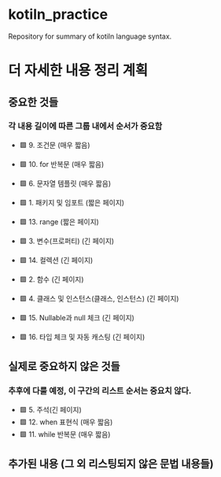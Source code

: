 # kotiln_practice
Repository for summary of kotiln language syntax.

# 더 자세한 내용 정리 계획
## 중요한 것들
### 각 내용 길이에 따른 그룹 내에서 순서가 중요함
* 🟩  9. 조건문 (매우 짧음)
* 🟩 10. for 반복문 (매우 짧음)
* 🟩  6. 문자열 템플릿 (매우 짧음)

* 🟩  1. 패키지 및 임포트 (짧은 페이지)
* 🟩 13. range (짧은 페이지)

* 🟩  3. 변수(프로퍼티) (긴 페이지)
* 🟩 14. 컬렉션 (긴 페이지)
* 🟩  2. 함수 (긴 페이지)
* 🟩  4. 클래스 및 인스턴스(클래스, 인스턴스) (긴 페이지)
* 🟩 15. Nullable과 null 체크 (긴 페이지)
* 🟩 16. 타입 체크 및 자동 캐스팅 (긴 페이지)

## 실제로 중요하지 않은 것들
### 추후에 다룰 예정, 이 구간의 리스트 순서는 중요치 않다.
* 🟩  5. 주석(긴 페이지)
* 🟩 12. when 표현식 (매우 짧음)
* 🟩 11. while 반복문 (매우 짧음)

## 추가된 내용 (그 외 리스팅되지 않은 문법 내용들)